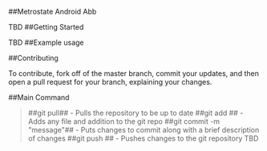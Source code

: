 ##Metrostate Android Abb

TBD
##Getting Started

TBD
##Example usage


##Contributing

To contribute, fork off of the master branch, commit your updates, and then open a pull request for your branch, explaining your changes.

##Main Command
>##git pull## - Pulls the repository to be up to date
>##git add ## - Adds any file and addition to the git repo
>##git commit -m "message"## - Puts changes to commit along with a brief description of changes
>##git push ## - Pushes changes to the git repository
TBD
